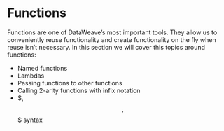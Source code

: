 # Functions

Functions are one of DataWeave’s most important tools. They allow us to conveniently reuse functionality and create functionality on the fly when reuse isn’t necessary. In this section we will cover this topics around functions:

* Named functions
* Lambdas
* Passing functions to other functions
* Calling 2-arity functions with infix notation
* $, $$, $$$ syntax
